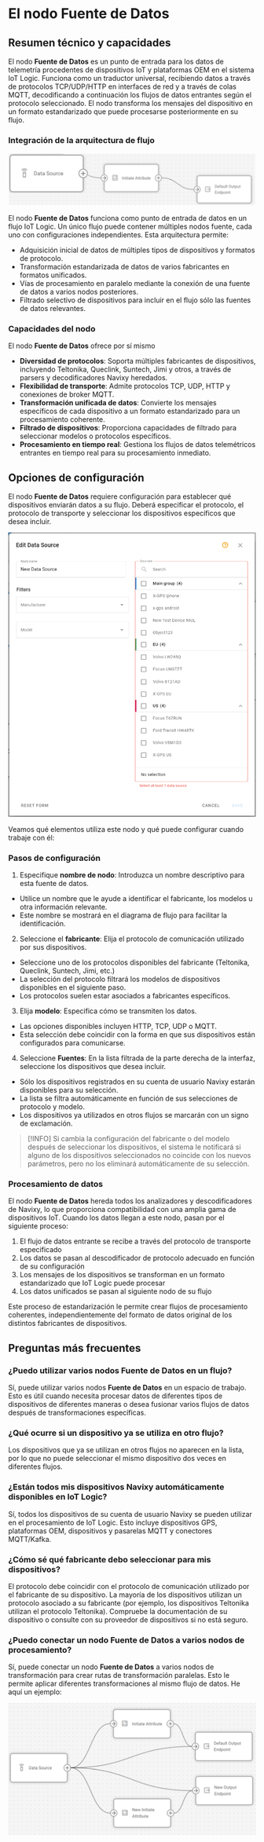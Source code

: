 # El nodo Fuente de Datos

## Resumen técnico y capacidades

El nodo **Fuente de Datos** es un punto de entrada para los datos de telemetría procedentes de dispositivos IoT y plataformas OEM en el sistema IoT Logic. Funciona como un traductor universal, recibiendo datos a través de protocolos TCP/UDP/HTTP en interfaces de red y a través de colas MQTT, decodificando a continuación los flujos de datos entrantes según el protocolo seleccionado. El nodo transforma los mensajes del dispositivo en un formato estandarizado que puede procesarse posteriormente en su flujo.

### Integración de la arquitectura de flujo

![Data source node included in a flow on workspace](attachments/Data-source-in-flow.webp)

El nodo **Fuente de Datos** funciona como punto de entrada de datos en un flujo IoT Logic. Un único flujo puede contener múltiples nodos fuente, cada uno con configuraciones independientes. Esta arquitectura permite:

- Adquisición inicial de datos de múltiples tipos de dispositivos y formatos de protocolo.
- Transformación estandarizada de datos de varios fabricantes en formatos unificados.
- Vías de procesamiento en paralelo mediante la conexión de una fuente de datos a varios nodos posteriores.
- Filtrado selectivo de dispositivos para incluir en el flujo sólo las fuentes de datos relevantes.

### Capacidades del nodo

El nodo **Fuente de Datos** ofrece por sí mismo

- **Diversidad de protocolos**: Soporta múltiples fabricantes de dispositivos, incluyendo Teltonika, Queclink, Suntech, Jimi y otros, a través de parsers y decodificadores Navixy heredados.
- **Flexibilidad de transporte**: Admite protocolos TCP, UDP, HTTP y conexiones de broker MQTT.
- **Transformación unificada de datos**: Convierte los mensajes específicos de cada dispositivo a un formato estandarizado para un procesamiento coherente.
- **Filtrado de dispositivos**: Proporciona capacidades de filtrado para seleccionar modelos o protocolos específicos.
- **Procesamiento en tiempo real**: Gestiona los flujos de datos telemétricos entrantes en tiempo real para su procesamiento inmediato.

## Opciones de configuración

El nodo **Fuente de Datos** requiere configuración para establecer qué dispositivos enviarán datos a su flujo. Deberá especificar el protocolo, el protocolo de transporte y seleccionar los dispositivos específicos que desea incluir.

![Data Source node configuration panel showing manufacturer, model, and device selection options](attachments/image-20250403-160159.png)

Veamos qué elementos utiliza este nodo y qué puede configurar cuando trabaje con él:

### Pasos de configuración

1. Especifique **nombre de nodo**: Introduzca un nombre descriptivo para esta fuente de datos.
  - Utilice un nombre que le ayude a identificar el fabricante, los modelos u otra información relevante.
  - Este nombre se mostrará en el diagrama de flujo para facilitar la identificación.
2. Seleccione el **fabricante**: Elija el protocolo de comunicación utilizado por sus dispositivos.
  - Seleccione uno de los protocolos disponibles del fabricante (Teltonika, Queclink, Suntech, Jimi, etc.)
  - La selección del protocolo filtrará los modelos de dispositivos disponibles en el siguiente paso.
  - Los protocolos suelen estar asociados a fabricantes específicos.
3. Elija **modelo**: Especifica cómo se transmiten los datos.
  - Las opciones disponibles incluyen HTTP, TCP, UDP o MQTT.
  - Esta selección debe coincidir con la forma en que sus dispositivos están configurados para comunicarse.
4. Seleccione **Fuentes**: En la lista filtrada de la parte derecha de la interfaz, seleccione los dispositivos que desea incluir.
  - Sólo los dispositivos registrados en su cuenta de usuario Navixy estarán disponibles para su selección.
  - La lista se filtra automáticamente en función de sus selecciones de protocolo y modelo.
  - Los dispositivos ya utilizados en otros flujos se marcarán con un signo de exclamación.

> [!INFO]
> Si cambia la configuración del fabricante o del modelo después de seleccionar los dispositivos, el sistema le notificará si alguno de los dispositivos seleccionados no coincide con los nuevos parámetros, pero no los eliminará automáticamente de su selección.

### Procesamiento de datos

El nodo **Fuente de Datos** hereda todos los analizadores y descodificadores de Navixy, lo que proporciona compatibilidad con una amplia gama de dispositivos IoT. Cuando los datos llegan a este nodo, pasan por el siguiente proceso:

1. El flujo de datos entrante se recibe a través del protocolo de transporte especificado
2. Los datos se pasan al descodificador de protocolo adecuado en función de su configuración
3. Los mensajes de los dispositivos se transforman en un formato estandarizado que IoT Logic puede procesar
4. Los datos unificados se pasan al siguiente nodo de su flujo

Este proceso de estandarización le permite crear flujos de procesamiento coherentes, independientemente del formato de datos original de los distintos fabricantes de dispositivos.

## Preguntas más frecuentes

### ¿Puedo utilizar varios nodos Fuente de Datos en un flujo?

Sí, puede utilizar varios nodos **Fuente de Datos** en un espacio de trabajo. Esto es útil cuando necesita procesar datos de diferentes tipos de dispositivos de diferentes maneras o desea fusionar varios flujos de datos después de transformaciones específicas.

### ¿Qué ocurre si un dispositivo ya se utiliza en otro flujo?

Los dispositivos que ya se utilizan en otros flujos no aparecen en la lista, por lo que no puede seleccionar el mismo dispositivo dos veces en diferentes flujos.

### ¿Están todos mis dispositivos Navixy automáticamente disponibles en IoT Logic?

Sí, todos los dispositivos de su cuenta de usuario Navixy se pueden utilizar en el procesamiento de IoT Logic. Esto incluye dispositivos GPS, plataformas OEM, dispositivos y pasarelas MQTT y conectores MQTT/Kafka.

### ¿Cómo sé qué fabricante debo seleccionar para mis dispositivos?

El protocolo debe coincidir con el protocolo de comunicación utilizado por el fabricante de su dispositivo. La mayoría de los dispositivos utilizan un protocolo asociado a su fabricante (por ejemplo, los dispositivos Teltonika utilizan el protocolo Teltonika). Compruebe la documentación de su dispositivo o consulte con su proveedor de dispositivos si no está seguro.

### ¿Puedo conectar un nodo Fuente de Datos a varios nodos de procesamiento?

Sí, puede conectar un nodo **Fuente de Datos** a varios nodos de transformación para crear rutas de transformación paralelas. Esto le permite aplicar diferentes transformaciones al mismo flujo de datos. He aquí un ejemplo:

![Example showing the Data source node in context with multiple outbound connections and outputs](attachments/image-20250404-075539.png)